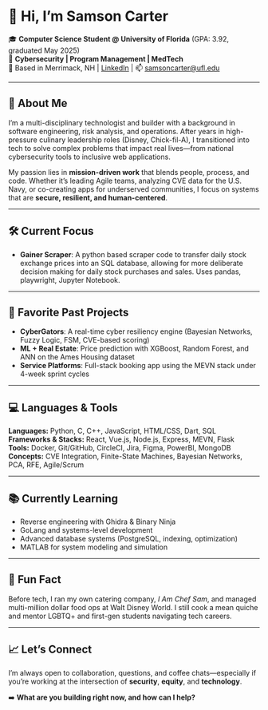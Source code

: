 # 👋 Hi, I’m Samson Carter

🎓 **Computer Science Student @ University of Florida** (GPA: 3.92, graduated May 2025)  
🔐 **Cybersecurity | Program Management | MedTech**  
📍 Based in Merrimack, NH | [LinkedIn](https://www.linkedin.com/in/samsongcarter) | 📫 samsoncarter@ufl.edu

---

## 🚀 About Me

I’m a multi-disciplinary technologist and builder with a background in software engineering, risk analysis, and operations. After years in high-pressure culinary leadership roles (Disney, Chick-fil-A), I transitioned into tech to solve complex problems that impact real lives—from national cybersecurity tools to inclusive web applications.

My passion lies in **mission-driven work** that blends people, process, and code. Whether it’s leading Agile teams, analyzing CVE data for the U.S. Navy, or co-creating apps for underserved communities, I focus on systems that are **secure, resilient, and human-centered**.

---

## 🛠️ Current Focus

- **Gainer Scraper**: A python based scraper code to transfer daily stock exchange prices into an SQL database, allowing for more deliberate decision making for daily stock purchases and sales. Uses pandas, playwright, Jupyter Notebook. 
---

## 🧠 Favorite Past Projects

- **CyberGators**: A real-time cyber resiliency engine (Bayesian Networks, Fuzzy Logic, FSM, CVE-based scoring)
- **ML + Real Estate**: Price prediction with XGBoost, Random Forest, and ANN on the Ames Housing dataset
- **Service Platforms**: Full-stack booking app using the MEVN stack under 4-week sprint cycles

---

## 💻 Languages & Tools

**Languages:** Python, C, C++, JavaScript, HTML/CSS, Dart, SQL  
**Frameworks & Stacks:** React, Vue.js, Node.js, Express, MEVN, Flask  
**Tools:** Docker, Git/GitHub, CircleCI, Jira, Figma, PowerBI, MongoDB  
**Concepts:** CVE Integration, Finite-State Machines, Bayesian Networks, PCA, RFE, Agile/Scrum  

---

## 📚 Currently Learning

- Reverse engineering with Ghidra & Binary Ninja  
- GoLang and systems-level development  
- Advanced database systems (PostgreSQL, indexing, optimization)  
- MATLAB for system modeling and simulation

---

## 🧠 Fun Fact

Before tech, I ran my own catering company, *I Am Chef Sam*, and managed multi-million dollar food ops at Walt Disney World. I still cook a mean quiche and mentor LGBTQ+ and first-gen students navigating tech careers.

---

## 📈 Let’s Connect

I’m always open to collaboration, questions, and coffee chats—especially if you’re working at the intersection of **security**, **equity**, and **technology**.

➡️ **What are you building right now, and how can I help?**
